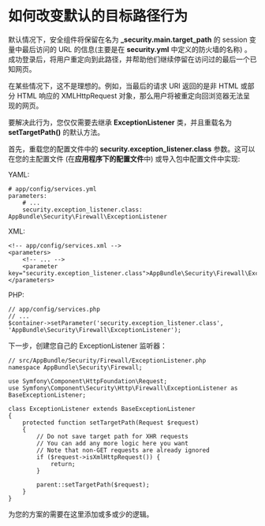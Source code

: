 # 如何改变默认的目标路径行为

默认情况下，安全组件将保留在名为 **_security.main.target_path** 的 session 变量中最后访问的 URL 的信息(主要是在 **security.yml** 中定义的防火墙的名称) 。成功登录后，将用户重定向到此路径，并帮助他们继续停留在访问过的最后一个已知网页。

在某些情况下，这不是理想的。例如，当最后的请求 URI 返回的是非 HTML 或部分 HTML 响应的 XMLHttpRequest 对象，那么用户将被重定向回浏览器无法呈现的网页。

要解决此行为，您仅仅需要去继承 **ExceptionListener** 类，并且重载名为 **setTargetPath()** 的默认方法。

首先，重载您的配置文件中的 **security.exception_listener.class** 参数。这可以在您的主配置文件 (在**应用程序下的配置文件**中) 或导入包中配置文件中实现:

YAML:

```
# app/config/services.yml
parameters:
    # ...
    security.exception_listener.class: AppBundle\Security\Firewall\ExceptionListener
```

XML:

```
<!-- app/config/services.xml -->
<parameters>
    <!-- ... -->
    <parameter key="security.exception_listener.class">AppBundle\Security\Firewall\ExceptionListener</parameter>
</parameters>
```

PHP:

```
// app/config/services.php
// ...
$container->setParameter('security.exception_listener.class', 'AppBundle\Security\Firewall\ExceptionListener');
```

下一步，创建您自己的 ExceptionListener 监听器：

```
// src/AppBundle/Security/Firewall/ExceptionListener.php
namespace AppBundle\Security\Firewall;

use Symfony\Component\HttpFoundation\Request;
use Symfony\Component\Security\Http\Firewall\ExceptionListener as BaseExceptionListener;

class ExceptionListener extends BaseExceptionListener
{
    protected function setTargetPath(Request $request)
    {
        // Do not save target path for XHR requests
        // You can add any more logic here you want
        // Note that non-GET requests are already ignored
        if ($request->isXmlHttpRequest()) {
            return;
        }

        parent::setTargetPath($request);
    }
}
```

为您的方案的需要在这里添加或多或少的逻辑。
